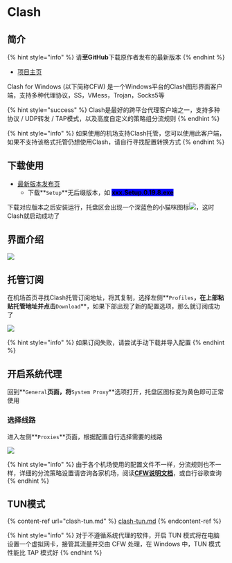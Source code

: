 # Clash

## 简介

{% hint style="info" %}
请**至GitHub**下载原作者发布的最新版本
{% endhint %}

* [项目主页](https://github.com/Fndroid/clash\_for\_windows\_pkg)

Clash for Windows (以下简称CFW) 是一个Windows平台的Clash图形界面客户端，支持多种代理协议，SS，VMess，Trojan，Socks5等

{% hint style="success" %}
Clash是最好的跨平台代理客户端之一，支持多种协议 / UDP转发 / TAP模式，以及高度自定义的策略组分流规则
{% endhint %}

{% hint style="info" %}
如果使用的机场支持Clash托管，您可以使用此客户端，如果不支持该格式托管仍想使用Clash，请自行寻找配置转换方式
{% endhint %}

## 下载使用

* [最新版本发布页](https://github.com/Fndroid/clash\_for\_windows\_pkg/releases)
  * 下载**`Setup`**无后缀版本，如 <mark style="background-color:blue;">**xxx.Setup.0.19.8.exe**</mark>

下载对应版本之后安装运行，托盘区会出现一个深蓝色的小猫咪图标![](https://fastly.jsdelivr.net/gh/EYW-015/Oculus-guide-China/img/clash/clash1.png)，这时Clash就启动成功了

## 界面介绍

![](https://fastly.jsdelivr.net/gh/EYW-015/Oculus-guide-China/img/clash/clash2.png)

## 托管订阅

在机场首页寻找Clash托管订阅地址，将其复制，选择左侧**`Profiles`**，在上部粘贴托管地址并点击**`Download`**，如果下部出现了新的配置选项，那么就订阅成功了

![](https://fastly.jsdelivr.net/gh/EYW-015/Oculus-guide-China/img/clash/clash3.png)

{% hint style="info" %}
如果订阅失败，请尝试手动下载并导入配置
{% endhint %}

## 开启系统代理

回到**`General`**页面，将**`System Proxy`**选项打开，托盘区图标变为黄色即可正常使用

### 选择线路

进入左侧**`Proxies`**页面，根据配置自行选择需要的线路

![](https://fastly.jsdelivr.net/gh/EYW-015/Oculus-guide-China/img/clash/clash4.png)

{% hint style="info" %}
由于各个机场使用的配置文件不一样，分流规则也不一样，详细的分流策略设置请咨询各家机场，阅读[**CFW说明文档**](https://docs.cfw.lbyczf.com/)，或自行谷歌查询
{% endhint %}

## TUN模式

{% content-ref url="clash-tun.md" %}
[clash-tun.md](clash-tun.md)
{% endcontent-ref %}

{% hint style="info" %}
对于不遵循系统代理的软件，开启 TUN 模式将在电脑设置一个虚拟网卡，接管其流量并交由 CFW 处理，在 Windows 中，TUN 模式性能比 TAP 模式好
{% endhint %}
